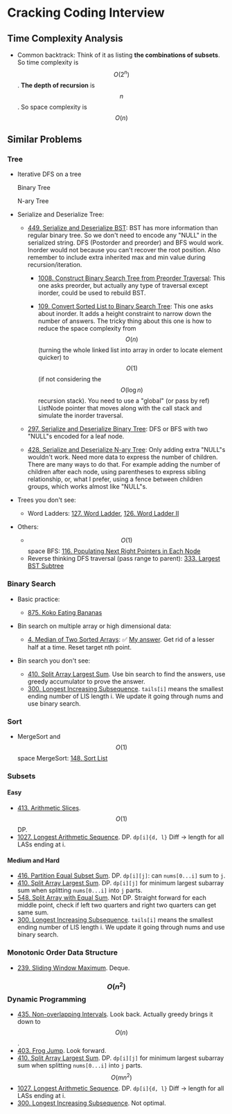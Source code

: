 # Cracking Coding Interview

## Time Complexity Analysis

- Common backtrack: Think of it as listing **the combinations of subsets**. So time complexity is $$O(2^n)$$. **The depth of recursion** is $$n$$. So space complexity is $$O(n)$$

## Similar Problems

### Tree

- Iterative DFS on a tree

  Binary Tree

  N-ary Tree

- Serialize and Deserialize Tree:

  - [449. Serialize and Deserialize BST](https://leetcode.com/problems/serialize-and-deserialize-bst/): BST has more information than regular binary tree. So we don't need to encode any "NULL" in the serialized string. DFS (Postorder and preorder) and BFS would work. Inorder would not because you can't recover the root position. Also remember to include extra inherited max and min value during recursion/iteration.

    - [1008. Construct Binary Search Tree from Preorder Traversal](https://leetcode.com/problems/construct-binary-search-tree-from-preorder-traversal/): This one asks preorder, but actually any type of traversal except inorder, could be used to rebuild BST.

    - [109. Convert Sorted List to Binary Search Tree](https://leetcode.com/problems/convert-sorted-list-to-binary-search-tree/): This one asks about inorder. It adds a height constraint to narrow down the number of answers. The tricky thing about this one is how to reduce the space complexity from $$O(n)$$ (turning the whole linked list into array in order to locate element quicker) to $$O(1)$$ (if not considering the $$O(\log n)$$ recursion stack). You need to use a "global" (or pass by ref) ListNode pointer that moves along with the call stack and simulate the inorder traversal.

  - [297. Serialize and Deserialize Binary Tree](https://leetcode.com/problems/serialize-and-deserialize-binary-tree/): DFS or BFS with two "NULL"s encoded for a leaf node.

  - [428. Serialize and Deserialize N-ary Tree](https://leetcode.com/problems/serialize-and-deserialize-n-ary-tree/): Only adding extra "NULL"s wouldn't work. Need more data to express the number of children. There are many ways to do that. For example adding the number of children after each node, using parentheses to express sibling relationship, or, what I prefer, using a fence between children groups, which works almost like "NULL"s.

- Trees you don't see:

  - Word Ladders: [127. Word Ladder](https://leetcode.com/problems/word-ladder/), [126. Word Ladder II](https://leetcode.com/problems/word-ladder-ii/)

- Others:
  - $$O(1)$$ space BFS: [116. Populating Next Right Pointers in Each Node](https://leetcode.com/problems/populating-next-right-pointers-in-each-node/)
  - Reverse thinking DFS traversal (pass range to parent): [333. Largest BST Subtree](https://leetcode.com/problems/largest-bst-subtree/)

### Binary Search

- Basic practice:
  - [875. Koko Eating Bananas](https://leetcode.com/problems/koko-eating-bananas/)

- Bin search on multiple array or high dimensional data:

  - [4. Median of Two Sorted Arrays](https://leetcode.com/problems/median-of-two-sorted-arrays/): :white_check_mark: [My answer](https://github.com/oceanlau/writings/blob/master/LeetCode/0004_Median_of_Two_Sorted_Arrays.cpp). Get rid of a lesser half at a time. Reset target nth point.

- Bin search you don't see:

  - [410. Split Array Largest Sum](https://leetcode.com/problems/split-array-largest-sum/). Use bin search to find the answers, use greedy accumulator to prove the answer.
  - [300. Longest Increasing Subsequence](https://leetcode.com/problems/longest-increasing-subsequence/). `tails[i]` means the smallest ending number of LIS length i. We update it going through nums and use binary search.

### Sort

- MergeSort and $$O(1)$$ space MergeSort: [148. Sort List](https://leetcode.com/problems/sort-list/)

### Subsets

#### Easy
- [413. Arithmetic Slices](https://leetcode.com/problems/arithmetic-slices/). $$O(1)$$ DP.
- [1027. Longest Arithmetic Sequence](https://leetcode.com/problems/longest-arithmetic-sequence/). DP. `dp[i]{d, l}` Diff -> length for all LASs ending at i.

#### Medium and Hard
- [416. Partition Equal Subset Sum](https://leetcode.com/problems/partition-equal-subset-sum/). DP. `dp[i][j]`: can `nums[0...i]` sum to `j`.
- [410. Split Array Largest Sum](https://leetcode.com/problems/split-array-largest-sum/). DP. `dp[i][j]` for minimum largest subarray sum when splitting `nums[0...i]` into `j` parts.
- [548. Split Array with Equal Sum](https://leetcode.com/problems/split-array-with-equal-sum/). Not DP. Straight forward for each middle point, check if left two quarters and right two quarters can get same sum.
- [300. Longest Increasing Subsequence](https://leetcode.com/problems/longest-increasing-subsequence/). `tails[i]` means the smallest ending number of LIS length i. We update it going through nums and use binary search.

### Monotonic Order Data Structure

- [239. Sliding Window Maximum](https://leetcode.com/problems/sliding-window-maximum/). Deque.

### $$O(n^2)$$ Dynamic Programming

- [435. Non-overlapping Intervals](). Look back. Actually greedy brings it down to $$O(n)$$.
- [403. Frog Jump](https://leetcode.com/problems/frog-jump/). Look forward.
- [410. Split Array Largest Sum](https://leetcode.com/problems/split-array-largest-sum/). DP. `dp[i][j]` for minimum largest subarray sum when splitting `nums[0...i]` into `j` parts. $$O(mn^2)$$
- [1027. Longest Arithmetic Sequence](https://leetcode.com/problems/longest-arithmetic-sequence/). DP. `dp[i]{d, l}` Diff -> length for all LASs ending at i.
- [300. Longest Increasing Subsequence](https://leetcode.com/problems/longest-increasing-subsequence/). Not optimal.

